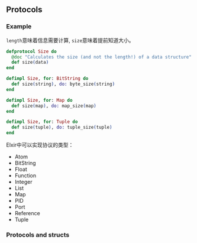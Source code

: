 ## Protocols

### Example

`length`意味着信息需要计算, `size`意味着提前知道大小。

```elixir
defprotocol Size do
  @doc "Calculates the size (and not the length!) of a data structure"
  def size(data)
end

defimpl Size, for: BitString do
  def size(string), do: byte_size(string)
end

defimpl Size, for: Map do
  def size(map), do: map_size(map)
end

defimpl Size, for: Tuple do
  def size(tuple), do: tuple_size(tuple)
end
```

Elxir中可以实现协议的类型：

- Atom
- BitString
- Float
- Function
- Integer
- List
- Map
- PID
- Port
- Reference
- Tuple

### Protocols and structs

